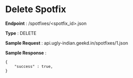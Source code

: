 # Delete Spotfix
**Endpoint** : /spotfixes/<spotfix_id>.json

**Type**	 : DELETE

**Sample Request** : api.ugly-indian.geekd.in/spotfixes/1.json

**Sample Response** :
```code
{
	"success" : true,
}
```
